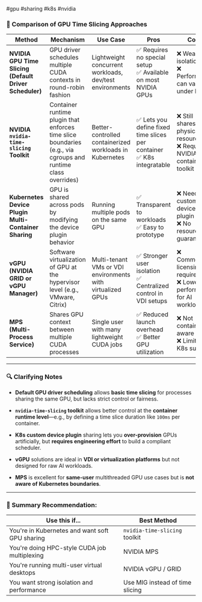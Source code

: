 #gpu #sharing #k8s #nvidia 

### 🧩 Comparison of GPU Time Slicing Approaches

| **Method**                                             | **Mechanism**                                                                                                | **Use Case**                                               | **Pros**                                                                  | **Cons**                                                                   |
| ------------------------------------------------------ | ------------------------------------------------------------------------------------------------------------ | ---------------------------------------------------------- | ------------------------------------------------------------------------- | -------------------------------------------------------------------------- |
| **NVIDIA GPU Time Slicing (Default Driver Scheduler)** | GPU driver schedules multiple CUDA contexts in round-robin fashion                                           | Lightweight concurrent workloads, dev/test environments    | ✅ Requires no special setup  <br>✅ Available on most NVIDIA GPUs          | ❌ Weak isolation  <br>❌ Performance can vary under load                    |
| **NVIDIA `nvidia-time-slicing` Toolkit**               | Container runtime plugin that enforces time slice boundaries (e.g., via cgroups and runtime class overrides) | Better-controlled containerized workloads in Kubernetes    | ✅ Lets you define fixed time slices per container  <br>✅ K8s integratable | ❌ Still shares physical resources  <br>❌ Requires NVIDIA container toolkit |
| **Kubernetes Device Plugin Multi-Container Sharing**   | GPU is shared across pods by modifying the device plugin behavior                                            | Running multiple pods on the same GPU                      | ✅ Transparent to workloads  <br>✅ Easy to prototype                       | ❌ Needs custom device plugin  <br>❌ No resource guarantees                 |
| **vGPU (NVIDIA GRID or vGPU Manager)**                 | Software virtualization of GPU at the hypervisor level (e.g., VMware, Citrix)                                | Multi-tenant VMs or VDI environments with virtualized GPUs | ✅ Stronger user isolation  <br>✅ Centralized control in VDI setups        | ❌ Commercial licensing required  <br>❌ Lower performance for AI workloads  |
| **MPS (Multi-Process Service)**                        | Shares GPU context between multiple CUDA processes                                                           | Single user with many lightweight CUDA jobs                | ✅ Reduced launch overhead  <br>✅ Better GPU utilization                   | ❌ Not container-aware  <br>❌ Limited K8s support                           |

---

### 🔍 Clarifying Notes

- **Default GPU driver scheduling** allows **basic time slicing** for processes sharing the same GPU, but lacks strict control or fairness.
    
- **`nvidia-time-slicing` toolkit** allows better control at the **container runtime level**—e.g., by defining a time slice duration like `100ms` per container.
    
- **K8s custom device plugin** sharing lets you **over-provision** GPUs artificially, but **requires engineering effort** to build a compliant scheduler.
    
- **vGPU** solutions are ideal in **VDI or virtualization platforms** but not designed for raw AI workloads.
    
- **MPS** is excellent for **same-user** multithreaded GPU use cases but is **not aware of Kubernetes boundaries**.
    

---

### 🧠 Summary Recommendation:

|**Use this if...**|**Best Method**|
|---|---|
|You're in Kubernetes and want soft GPU sharing|`nvidia-time-slicing` toolkit|
|You're doing HPC-style CUDA job multiplexing|NVIDIA MPS|
|You're running multi-user virtual desktops|NVIDIA vGPU / GRID|
|You want strong isolation and performance|Use MIG instead of time slicing|